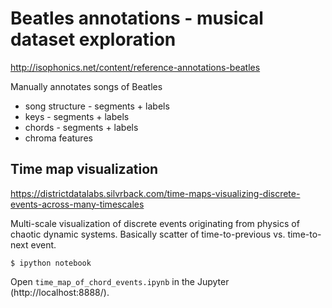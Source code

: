 # Beatles annotations - musical dataset exploration

http://isophonics.net/content/reference-annotations-beatles

Manually annotates songs of Beatles
- song structure - segments + labels
- keys - segments + labels
- chords - segments + labels
- chroma features

## Time map visualization

https://districtdatalabs.silvrback.com/time-maps-visualizing-discrete-events-across-many-timescales

Multi-scale visualization of discrete events originating from physics of chaotic dynamic systems.
Basically scatter of time-to-previous vs. time-to-next event.

```
$ ipython notebook
```

Open `time_map_of_chord_events.ipynb` in the Jupyter (http://localhost:8888/).
